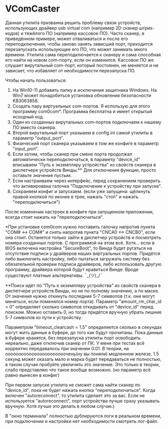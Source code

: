 # VComCaster
Данная утилита призванна решить проблему связи устройств, использующих драйвер usb virtual com (например 2D сканер штрих-кодов) и тяжёлого ПО (например кассовое ПО). Часто сканер, в приведённом примере, может отваливаться и после его переподключения, чтобы заново занять зависший порт, приходится перезапускать использующее его ПО, что может занимать много времени. Утилита сама переподключается к сканеру и сама способная его найти на новом com-порту, если он изменился. Кассовое ПО же слушает вирутальный com-порт, который постоянен, не меняется и не зависает, что избавляет от необходимости перезапуска ПО.

Чтобы начать пользоваться:

1. На Win10-11 добавить папку в исключения защитника Windows. На Win7 может понадобиться установка обновления безопасности KB3063858.
2. Создать пару виртуальных com-портов. Я использую для этого программу com0com*. Программа бесплатна и имеет открытый исходный код.
3. Один из созданных вирутальных com-портов подключаем к нашему ПО вместо сканера.
4. Второй вирутальный порт указыаем в config.ini самой утилиты в параметр "output_port".
5. Физический порт сканера указываем в том же конфиге в параметр "input_port".
6. Если хотим, чтобы сканер при смене порта продолжал автоматически переподключаться, в параметр "device_id" вписываем "Путь к экземпляру устройства" из свойств сканера в диспетчере устройств Винды.** Для отключения функции, просто оставьте значение пустым.
7. Если настраиваем через интерфейс, перед сохранением проверить что активирована галочка "Подключение к устройству при запуске".
8. Сохраняем конфиг и запускаем. (если уже запущена: щёлкнуть правой кнопкой по иконке в трее, нажать "стоп" и нажать "переподключиться")

После изменении настроек в конфиге при запущенном приложении, всегда стоит нажать на "переподключиться".

*При установке com0com нужно поставить галочку напротив пункта "COM# <-> COM#" и снять напротив пункта "CNCA0 <-> CNCB0", если она стоит. Останется только зайти в диспетчер устройств и посмотреть номера созданных портов. С программой на этом всё.
Хотя... если в BIOS включена настройка "SecureBoot", то Винда будет ругаться на отсутствие подписи у драйверов наших виртуальных портов. Придётся либо выключить настройку, либо пытаться загружать систему без обязательной проверки подписи драйверов, либо использовать другую программу, драйвера которой будут нравиться Винде. Вроде существуют платные альтернативы. ¯\_(ツ)_/¯

**Поиск идёт по "Путь к экземпляру устройства" из свойств сканера в диспетчере устройств Винды, но не по полному значению, а по маске. От значения нужно откинуть последние 5-7 символов (т.к. они могут меняться, если поменялся номер порта). Параметр "amount_rm_char_id = 0" определяет сколько символов откидывать от "device_id" перед поиском. Можно оставить 0, но тогда придётся вручную убрать лишние 5-7 символов из пути к устройству.


Параметром "timeout_clearcash = 1.5" определяется сколько в секундах могут жить данные в буфере, до того как будут прочитаны. Пока данные в буфере хранятся, без перезапуска утилиты порт освободить нереально, даже отключив сканер от ПК. У меня при тестах всё корректно передавалось при значении 0.01. В теории, на ооооооооооооооооооооооочень(ну вы поняли) медленном железе, 1.5 секунд может оказать мало и марка будет передаваться не полностью, в таком случае пробуйте увеличить это значение. Это только в теории, слабо представляю что такое вообще возможно. (но параметр всё равно вынесен в конфиг)

При первом запуске утилита не сможет сама найти сканер по "device_id", пока не будет нажата кнопка "переподключиться". Когда включен "autoreconnect", то утилита сделает это за вас. Если не используется "autoreconnect", порт устройства лучше сразу указывать вручную. Хотя лучше это делать в любом случае.)

В "окно терминала" полностью дублируются логи в реальном времени, при подключении и настройки нет необходимости смотреть лог-файл.

